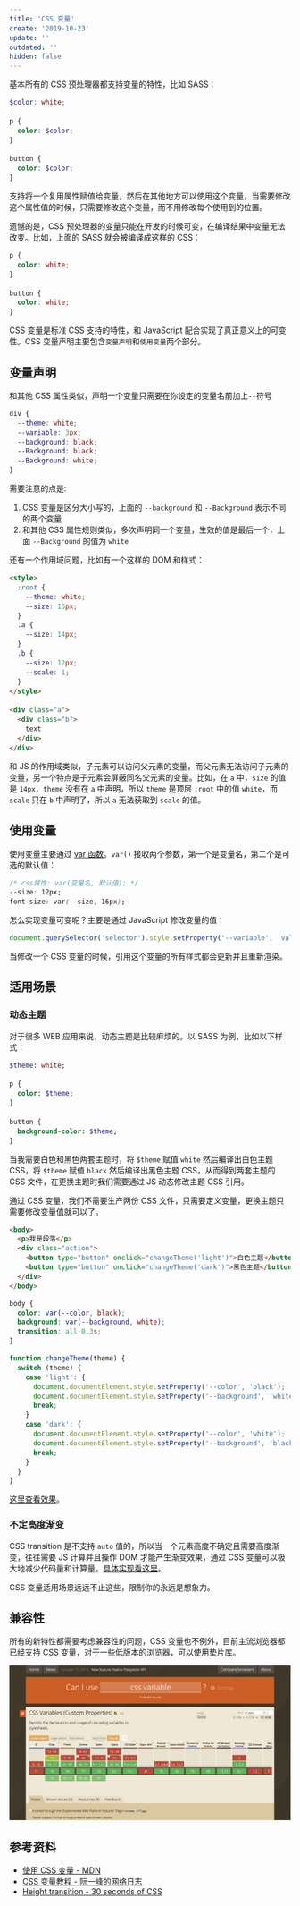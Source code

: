 ```yaml
---
title: 'CSS 变量'
create: '2019-10-23'
update: ''
outdated: ''
hidden: false
---
```


基本所有的 CSS 预处理器都支持变量的特性，比如 SASS：

```scss
$color: white;

p {
  color: $color;
}

button {
  color: $color;
}
```

支持将一个复用属性赋值给变量，然后在其他地方可以使用这个变量，当需要修改这个属性值的时候，只需要修改这个变量，而不用修改每个使用到的位置。

遗憾的是，CSS 预处理器的变量只能在开发的时候可变，在编译结果中变量无法改变。比如，上面的 SASS 就会被编译成这样的 CSS：

```css
p {
  color: white;
}

button {
  color: white;
}
```

CSS 变量是标准 CSS 支持的特性，和 JavaScript 配合实现了真正意义上的可变性。CSS 变量声明主要包含`变量声明`和`使用变量`两个部分。

## 变量声明

和其他 CSS 属性类似，声明一个变量只需要在你设定的变量名前加上`--`符号

```css
div {
  --theme: white;
  --variable: 3px;
  --background: black;
  --Background: black;
  --Background: white;
}
```

需要注意的点是:

1. CSS 变量是区分大小写的，上面的 `--background` 和 `--Background` 表示不同的两个变量
2. 和其他 CSS 属性规则类似，多次声明同一个变量，生效的值是最后一个，上面 `--Background` 的值为 `white`

还有一个作用域问题，比如有一个这样的 DOM 和样式：

```html
<style>
  :root {
    --theme: white;
    --size: 16px;
  }
  .a {
    --size: 14px;
  }
  .b {
    --size: 12px;
    --scale: 1;
  }
</style>

<div class="a">
  <div class="b">
    text
  </div>
</div>
```

和 JS 的作用域类似，子元素可以访问父元素的变量，而父元素无法访问子元素的变量，另一个特点是子元素会屏蔽同名父元素的变量。比如，在 `a` 中，`size` 的值是 `14px`，`theme` 没有在 `a` 中声明，所以 `theme` 是顶层 `:root` 中的值 `white`，而 `scale` 只在 `b` 中声明了，所以 `a` 无法获取到 `scale` 的值。

## 使用变量

使用变量主要通过 [var 函数](https://developer.mozilla.org/zh-CN/docs/Web/CSS/var)。`var()` 接收两个参数，第一个是变量名，第二个是可选的默认值：

```css
/* css属性: var(变量名, 默认值); */
--size: 12px;
font-size: var(--size, 16px);
```

怎么实现变量可变呢？主要是通过 JavaScript 修改变量的值：

```js
document.querySelector('selector').style.setProperty('--variable', 'value');
```

当修改一个 CSS 变量的时候，引用这个变量的所有样式都会更新并且重新渲染。

## 适用场景

### 动态主题

对于很多 WEB 应用来说，动态主题是比较麻烦的。以 SASS 为例，比如以下样式：

```sass
$theme: white;

p {
  color: $theme;
}

button {
  background-color: $theme;
}
```

当我需要白色和黑色两套主题时，将 `$theme` 赋值 `white` 然后编译出白色主题 CSS，将 `$theme` 赋值 `black` 然后编译出黑色主题 CSS，从而得到两套主题的 CSS 文件，在更换主题时我们需要通过 JS 动态修改主题 CSS 引用。

通过 CSS 变量，我们不需要生产两份 CSS 文件，只需要定义变量，更换主题只需要修改变量值就可以了。

```html
<body>
  <p>我是段落</p>
  <div class="action">
    <button type="button" onclick="changeTheme('light')">白色主题</button>
    <button type="button" onclick="changeTheme('dark')">黑色主题</button>
  </div>
</body>
```

```css
body {
  color: var(--color, black);
  background: var(--background, white);
  transition: all 0.3s;
}
```

```js
function changeTheme(theme) {
  switch (theme) {
    case 'light': {
      document.documentElement.style.setProperty('--color', 'black');
      document.documentElement.style.setProperty('--background', 'white');
      break;
    }
    case 'dark': {
      document.documentElement.style.setProperty('--color', 'white');
      document.documentElement.style.setProperty('--background', 'black');
      break;
    }
  }
}
```

[这里查看效果](/demo/theme_by_css_variable.html)。

### 不定高度渐变

CSS transition 是不支持 `auto` 值的，所以当一个元素高度不确定且需要高度渐变，往往需要 JS 计算并且操作 DOM 才能产生渐变效果，通过 CSS 变量可以极大地减少代码量和计算量。[具体实现看这里](https://css.30secondsofcode.org/snippet/height-transition)。

CSS 变量适用场景远远不止这些，限制你的永远是想象力。

## 兼容性

所有的新特性都需要考虑兼容性的问题，CSS 变量也不例外，目前主流浏览器都已经支持 CSS 变量，对于一些低版本的浏览器，可以使用[垫片库](https://github.com/jhildenbiddle/css-vars-ponyfill)。

![](./css_variable_compatibility.png)

## 参考资料

- [使用 CSS 变量 - MDN](https://developer.mozilla.org/zh-CN/docs/Web/CSS/Using_CSS_custom_properties)
- [CSS 变量教程 - 阮一峰的网络日志](https://www.ruanyifeng.com/blog/2017/05/css-variables.html)
- [Height transition - 30 seconds of CSS](https://css.30secondsofcode.org/snippet/height-transition)
